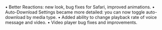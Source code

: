 • Better Reactions: new look, bug fixes for Safari, improved animations.
• Auto-Download Settings became more detailed: you can now toggle auto-download by media type.
• Added ability to change playback rate of voice message and video.
• Video player bug fixes and improvements.

